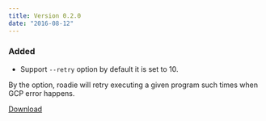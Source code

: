 ```yaml
---
title: Version 0.2.0
date: "2016-08-12"
---
```

### Added
- Support `--retry` option by default it is set to 10.

By the option, roadie will retry executing a given program such times
when GCP error happens.

[Download](https://github.com/jkawamoto/roadie/releases/v0.2.0)
